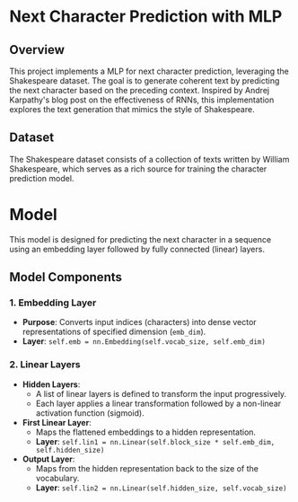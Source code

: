 # Next Character Prediction with MLP

## Overview

This project implements a MLP for next character prediction, leveraging the Shakespeare dataset. The goal is to generate coherent text by predicting the next character based on the preceding context. Inspired by Andrej Karpathy's blog post on the effectiveness of RNNs, this implementation explores the text generation that mimics the style of Shakespeare.

## Dataset

The Shakespeare dataset consists of a collection of texts written by William Shakespeare, which serves as a rich source for training the character prediction model.

# Model
This model is designed for predicting the next character in a sequence using an embedding layer followed by fully connected (linear) layers.

## Model Components

### 1. Embedding Layer
- **Purpose**: Converts input indices (characters) into dense vector representations of specified dimension (`emb_dim`).
- **Layer**: `self.emb = nn.Embedding(self.vocab_size, self.emb_dim)`

### 2. Linear Layers
- **Hidden Layers**: 
  - A list of linear layers is defined to transform the input progressively.
  - Each layer applies a linear transformation followed by a non-linear activation function (sigmoid).
- **First Linear Layer**: 
  - Maps the flattened embeddings to a hidden representation.
  - **Layer**: `self.lin1 = nn.Linear(self.block_size * self.emb_dim, self.hidden_size)`
- **Output Layer**: 
  - Maps from the hidden representation back to the size of the vocabulary.
  - **Layer**: `self.lin2 = nn.Linear(self.hidden_size, self.vocab_size)`

